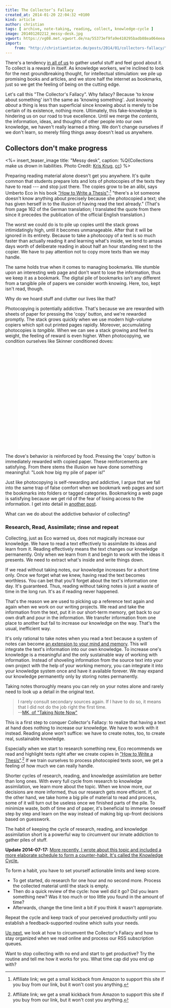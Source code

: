 ```yaml
---
title: The Collector’s Fallacy
created_at: 2014-01-20 22:04:32 +0100
kind: article
author: christian
tags: [ archive, note-taking, reading, collect, knowledge-cycle ]
image: 201401202212_messy-desk.jpg
vgwort: https://vg08.met.vgwort.de/na/55373ef9fa9e410295badb08ea064eea
import:
    from: "http://christiantietze.de/posts/2014/01/collectors-fallacy/"
---
```


There's a tendency [in all of us](/posts/collectors-fallacy-confession/) to gather useful stuff and feel good about it.  To collect is a reward in itself.  As knowledge workers, we're inclined to look for the next groundbreaking thought, for intellectual stimulation:  we pile up promising books and articles, and we store half the internet as bookmarks, just so we get the feeling of being on the cutting edge.

Let's call this "The Collector's Fallacy".  Why fallacy?  Because 'to know about something' isn't the same as 'knowing something'.  Just _knowing about_ a thing is less than superficial since knowing about is merely to be certain of its existence, nothing more.  Ultimately, this fake-knowledge is hindering us on our road to true excellence.  Until we merge the _contents,_ the information, ideas, and thoughts of other people into our own knowledge, we haven't really learned a thing.  We don't change ourselves if we don't learn, so merely filing things away doesn't lead us anywhere.

## Collectors don't make progress

<%= insert_teaser_image title: "Messy desk", caption: %Q{Collections make us drown in liabilities. Photo Credit: <a href="http://www.flickr.com/photos/kk/18768224/">Kris Krug</a>, <a href="http://creativecommons.org/licenses/by-sa/2.0/">cc</a>} %>

Preparing reading material alone doesn't get you anywhere.  It's quite common that students prepare lots and lots of photocopies of the texts they have to read --- and stop just there.  The copies grow to be an alibi, says Umberto Eco in his book ["How to Write a Thesis"][htwat]:[^aff]  "there's a lot someone doesn't know anything about precisely because she photocopied a text;  she has given herself in to the illusion of having read the text already." (That's from page 162 of the German translation; I translated the quote from there since it precedes the publication of the official English translation.)

The worst we could do is to pile up copies until the stack grows intimidatingly high, until it becomes unmanageable.  After that it will be ignored in its entirety.  Because to take a photocopy of a text is so much faster than actually reading it and learning what's inside, we tend to amass days worth of deliberate reading in about half an hour standing next to the copier.  We have to pay attention not to copy more texts than we may handle.

The same holds true when it comes to managing bookmarks.  We stumble upon an interesting web page and don't want to lose the information, thus we keep it as a bookmark.  The digital pile of bookmarks isn't any different from a tangible pile of papers we consider worth knowing.  Here, too, kept isn't read, though.

Why do we hoard stuff and clutter our lives like that?

Photocopying is potentially addictive.  That's because we are rewarded with sheets of paper for pressing the 'copy' button, and we're rewarded promptly.   The stack grows quickly when we use modern high-volume copiers which spit out printed pages rapidly.  Moreover, accumulating photocopies is _tangible_.  When we can see a stack growing and feel its weight, the feeling of reward is even higher.  When photocopying, we condition ourselves like Skinner conditioned doves:

<figure>
    <iframe width="420" height="315" src="//www.youtube-nocookie.com/embed/CtoH5tlr-bI" frameborder="0" allowfullscreen></iframe>
</figure>

The dove's behavior is reinforced by food.  Pressing the 'copy' button is immediately rewarded with copied paper.  These reinforcements are satisfying.  From there stems the illusion we have done something meaningful:  "Look how big my pile of paper is!"

Just like photocopying is self-rewarding and addictive, I argue that we fall into the same trap of false comfort when we bookmark web pages and sort the bookmarks into folders or tagged categories.  Bookmarking a web page is satisfying because we get rid of the fear of losing access to the information.  I get into detail in [another post][colrss].

What can we do about the addictive behavior of collecting?

[colrss]: /posts/reading-web-rss-note-taking

### Research, Read, Assimilate;  rinse and repeat

Collecting, just as Eco warned us, does not magically increase our knowledge.  We have to read a text effectively to assimilate its ideas and learn from it.  Reading effectively means the text changes our knowledge permanently.  Only when we learn from it and begin to work with the ideas it presents.  We need to extract what's inside and write things down.

If we read without taking notes, our knowledge increases for a short time only.  Once we forget what we knew, having read the text becomes worthless.  You can bet that you'll forget about the text's information one day.  It's guaranteed.  Thus, reading without taking notes is just a waste of time in the long run.  It's as if reading never happened.

That's the reason we are used to picking up a reference text again and again when we work on our writing projects.  We read and take the information from the text, put it in our short-term memory, get back to our own draft and pour in the information.  We transfer information from one place to another but fail to increase our knowledge on the way.  That's the usual, inefficient way.

It's only rational to take notes when you read a text because a system of notes can become [an extension to your mind and memory][extend].  This will integrate the text's information into our own knowledge.  To increase one's knowledge is a meaningful and the only sustainable way of working with information.  Instead of shoveling information from the source text into your own project with the help of your working memory, you can integrate it into your knowledge system once and have it available forever.  We may expand our knowledge permanently only by storing notes permanently.

Taking notes thoroughly means you can rely on your notes alone and rarely need to look up a detail in the original text.

> I rarely consult secondary sources again. If I have to do so, it means that
> I did not do the job right the first time.  
> --[MK, of "Taking Note Now"][mk]

This is a first step to conquer Collector's Fallacy:  to realize that having a text at hand does nothing to increase our knowledge.  We have to work with it instead.  Reading alone won't suffice:  we have to create notes, too, to create real, sustainable knowledge.

Especially when we start to research something new, Eco recommends we read and highlight texts right after we create copies in ["How to Write a Thesis"][htwat].[^aff]  If we train ourselves to process photocopied texts soon, we get a feeling of how much we can really handle.

Shorter cycles of research, reading, and knowledge assimilation are better than long ones.  With every full cycle from research to knowledge assimilation, we learn more about the topic.  When we know more, our decisions are more informed, thus our research gets more efficient.  If, on the other hand, we take home a big pile of material to read and process, some of it will turn out be useless once we finished parts of the pile.  To minimize waste, both of time and of paper, it's beneficial to immerse oneself step by step and learn on the way instead of making big up-front decisions based on guesswork.

The habit of keeping the cycle of research, reading, and knowledge assimilation short is a powerful way to circumvent our innate addiction to gather piles of stuff.

**Update 2014-07-17:** <ins title="added 2014-07-17 17:07:00 +0200">More recently, I wrote about this topic and included a more elaborate schedule to form a counter-habit. It's called <a href="/posts/knowledge-cycle-efficiently-organize-writing-projects/">the Knowledge Cycle</a>.</ins>

To form a habit, you have to set yourself actionable limits and keep score.

* To get started,  do research for one hour and no second more.  Process the collected material until the stack is empty.
* Then do a quick review of the cycle:  how well did it go?  Did you learn something new?  Was it too much or too little you found in the amount of time?
* Afterwards, change the time limit a bit if you think it wasn't appropriate.

Repeat the cycle and keep track of your perceived productivity until you establish a feedback-supported routine which suits your needs.

[Up next][colrss], we look at how to circumvent the Collector's Fallacy and how to stay organized when we read online and process our RSS subscription queues.

Want to stop collecting with no end and start to get productive?  Try the routine and tell me how it works for you.  What time cap did you end up with?

[mk]: http://takingnotenow.blogspot.com/2013/11/devonthink-reconsidered.html
[extend]: /extend-your-mind-and-memory-with-a-zettelkasten/

[htwat]: https://www.amazon.com/How-Write-Thesis-MIT-Press/dp/0262527138/ref=as_li_ss_tl?ie=UTF8&linkCode=ll1&tag=ctzettelkasten-20&linkId=74f6517a8c4df9f357cf9781972b7fb1&language=en_US

[^aff]: Affiliate link; we get a small kickback from Amazon to support this site if you buy from our link, but it won't cost you anything.
